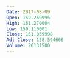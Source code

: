 ```yaml
---
Date: 2017-08-09
Open: 159.259995
High: 161.270004
Low: 159.110001
Close: 161.059998
Adj Close: 158.594666
Volume: 26131500
---
```

